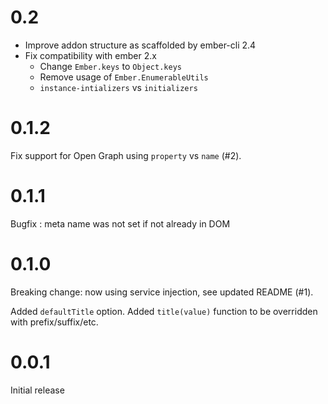 # 0.2

- Improve addon structure as scaffolded by ember-cli 2.4
- Fix compatibility with ember 2.x
  - Change `Ember.keys` to `Object.keys`
  - Remove usage of `Ember.EnumerableUtils`
  - `instance-intializers` vs `initializers`

# 0.1.2

Fix support for Open Graph using `property` vs `name` (#2).

# 0.1.1

Bugfix : meta name was not set if not already in DOM

# 0.1.0

Breaking change: now using service injection, see updated README (#1).

Added `defaultTitle` option.
Added `title(value)` function to be overridden with prefix/suffix/etc.

# 0.0.1

Initial release
